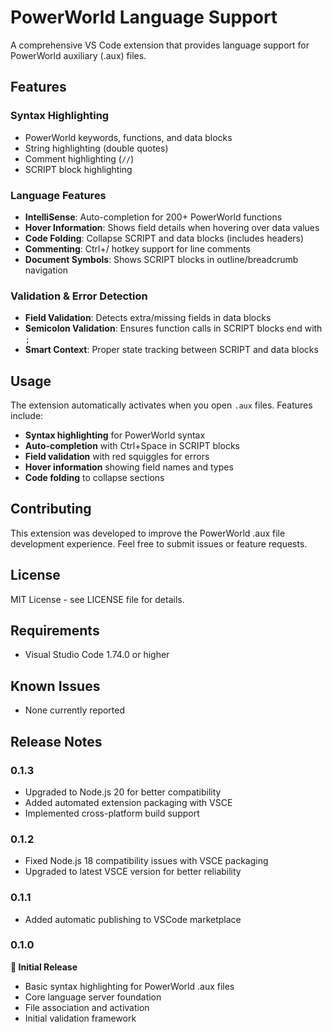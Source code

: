 # PowerWorld Language Support

A comprehensive VS Code extension that provides language support for PowerWorld auxiliary (.aux) files.

## Features

### Syntax Highlighting
- PowerWorld keywords, functions, and data blocks
- String highlighting (double quotes)
- Comment highlighting (`//`)
- SCRIPT block highlighting

### Language Features
- **IntelliSense**: Auto-completion for 200+ PowerWorld functions
- **Hover Information**: Shows field details when hovering over data values
- **Code Folding**: Collapse SCRIPT and data blocks (includes headers)
- **Commenting**: Ctrl+/ hotkey support for line comments
- **Document Symbols**: Shows SCRIPT blocks in outline/breadcrumb navigation

### Validation & Error Detection
- **Field Validation**: Detects extra/missing fields in data blocks
- **Semicolon Validation**: Ensures function calls in SCRIPT blocks end with `;`
- **Smart Context**: Proper state tracking between SCRIPT and data blocks


## Usage

The extension automatically activates when you open `.aux` files. Features include:

- **Syntax highlighting** for PowerWorld syntax
- **Auto-completion** with Ctrl+Space in SCRIPT blocks
- **Field validation** with red squiggles for errors
- **Hover information** showing field names and types
- **Code folding** to collapse sections

## Contributing

This extension was developed to improve the PowerWorld .aux file development experience. Feel free to submit issues or feature requests.

## License

MIT License - see LICENSE file for details.


## Requirements

- Visual Studio Code 1.74.0 or higher

## Known Issues

- None currently reported

## Release Notes

### 0.1.3

- Upgraded to Node.js 20 for better compatibility
- Added automated extension packaging with VSCE
- Implemented cross-platform build support

### 0.1.2

- Fixed Node.js 18 compatibility issues with VSCE packaging
- Upgraded to latest VSCE version for better reliability

### 0.1.1

- Added automatic publishing to VSCode marketplace

### 0.1.0

**🎯 Initial Release**
- Basic syntax highlighting for PowerWorld .aux files
- Core language server foundation
- File association and activation
- Initial validation framework

